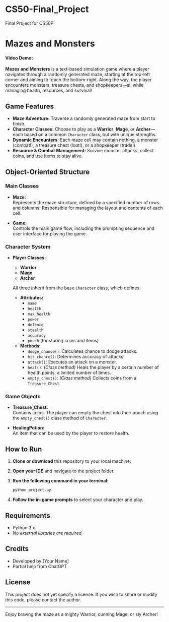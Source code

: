 # CS50-Final_Project
Final Project for CS50P

# Mazes and Monsters
#### Video Demo:  <URL HERE>

**Mazes and Monsters** is a text-based simulation game where a player navigates through a randomly generated maze, starting at the top-left corner and aiming to reach the bottom-right. Along the way, the player encounters monsters, treasure chests, and shopkeepers—all while managing health, resources, and survival!

## Game Features

- **Maze Adventure:** Traverse a randomly generated maze from start to finish.
- **Character Classes:** Choose to play as a **Warrior**, **Mage**, or **Archer**—each based on a common `Character` class, but with unique strengths.
- **Dynamic Encounters:** Each maze cell may contain nothing, a monster (combat!), a treasure chest (loot!), or a shopkeeper (trade!).
- **Resource & Combat Management:** Survive monster attacks, collect coins, and use items to stay alive.

## Object-Oriented Structure

### Main Classes

- **Maze:**  
  Represents the maze structure, defined by a specified number of rows and columns. Responsible for managing the layout and contents of each cell.

- **Game:**  
  Controls the main game flow, including the prompting sequence and user interface for playing the game.

### Character System

- **Player Classes:**  
  - **Warrior**
  - **Mage**
  - **Archer**

  All three inherit from the base `Character` class, which defines:

  - **Attributes:**  
    - `name`  
    - `health`  
    - `max_health`  
    - `power`  
    - `defence`  
    - `stealth`  
    - `accuracy`  
    - `pouch` (for storing coins and items)
  - **Methods:**  
    - `dodge_chance()`: Calculates chance to dodge attacks.
    - `hit_chance()`: Determines accuracy of attacks.
    - `attack()`: Executes an attack on a monster.
    - `heal()`: *(Class method)* Heals the player by a certain number of health points, a limited number of times.
    - `empty_chest()`: *(Class method)* Collects coins from a `Treasure_Chest`.

### Game Objects

- **Treasure_Chest:**  
  Contains coins. The player can empty the chest into their pouch using the `empty_chest()` class method of `Character`.

- **HealingPotion:**  
  An item that can be used by the player to restore health.

## How to Run

1. **Clone or download** this repository to your local machine.
2. **Open your IDE** and navigate to the project folder.
3. **Run the following command in your terminal:**

   ```bash
   python project.py
   ```

4. **Follow the in-game prompts** to select your character and play.

## Requirements

- Python 3.x  
- *No external libraries are required.*

## Credits

- Developed by [Your Name]
- Partial help from ChatGPT

## License

This project does not yet specify a license. If you wish to share or modify this code, please contact the author.

---

Enjoy braving the maze as a mighty Warrior, cunning Mage, or sly Archer!
